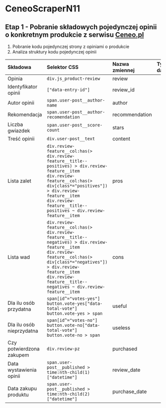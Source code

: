# CeneoScraperN11
## Etap 1 - Pobranie składowych pojedynczej opinii o konkretnym produkcie z serwisu [Ceneo.pl](https://www.ceneo.pl/)
1. Pobranie kodu pojedynczej strony z opiniami o produkcie
2. Analiza struktury kodu pojedynczej opinii

|Składowa|Selektor CSS|Nazwa zmiennej|Typ danych|
|:-------|:-----------|:-------------|:---------|
|Opinia|`div.js_product-review`|review||
|Identyfikator opinii|`["data-entry-id"]`|review_id||
|Autor opinii|`span.user-post__author-name`|author||
|Rekomendacja|`span.user-post__author-recomendation`|recommendation||
|Liczba gwiazdek|`span.user-post__score-count`|stars||
|Treść opinii|`div.user-post__text`|content||
|Lista zalet|`div.review-feature__col:has(> div.review-feature__title--positives) > div.review-feature__item`<br>`div.review-feature__col:has(> div[class*="positives"]) > div.review-feature__item`<br>`div.review-feature__title--positives ~ div.review-feature__item`|pros||
|Lista wad|`div.review-feature__col:has(> div.review-feature__title--negatives) > div.review-feature__item`<br>`div.review-feature__col:has(> div[class*="negatives"]) > div.review-feature__item`<br>`div.review-feature__title--negatives ~ div.review-feature__item`|cons||
|Dla ilu osób przydatna|`span[id^="votes-yes"]`<br>`button.vote-yes["data-total-vote"]`<br>`button.vote-yes > span`|useful||
|Dla ilu osób nieprzydatna|`span[id^="votes-no"]`<br>`button.vote-no["data-total-vote"]`<br>`button.vote-no > span`|useless||
|Czy potwierdzona zakupem|`div.review-pz`|purchased||
|Data wystawienia opinii|`span.user-post__published > time:nth-child(1)["datetime"]`|review_date||
|Data zakupu produktu|`span.user-post__published > time:nth-child(2)["datetime"]`|purchase_date||



